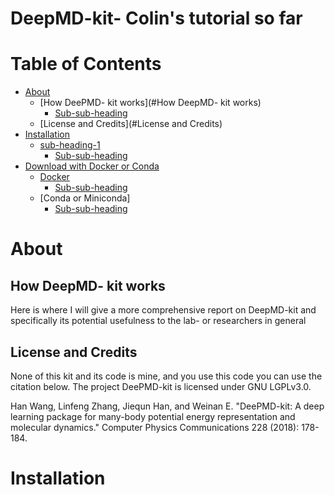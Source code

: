 # DeepMD-kit- Colin's tutorial so far

# Table of Contents
- [About](#About)
  * [How DeePMD- kit works](#How DeepMD- kit works)
    + [Sub-sub-heading](#sub-sub-heading)
  * [License and Credits](#License and Credits)
- [Installation](#Installation)
  * [sub-heading-1](#sub-heading-1)
    + [Sub-sub-heading](#sub-sub-heading-1)
- [Download with Docker or Conda](#heading-2)
  * [Docker](#sub-heading-2)
    + [Sub-sub-heading](#sub-sub-heading-2)
  * [Conda or Miniconda]
    + [Sub-sub-heading](#sub-sub-heading-3)
  
# About

## How DeepMD- kit works

Here is where I will give a more comprehensive report on DeepMD-kit and specifically its potential usefulness to the lab- or researchers in general

## License and Credits
None of this kit and its code is mine, and you use this code you can use the citation below. The project DeePMD-kit is licensed under GNU LGPLv3.0.

Han Wang, Linfeng Zhang, Jiequn Han, and Weinan E. "DeePMD-kit: A deep learning package for many-body potential energy representation and molecular dynamics." Computer Physics Communications 228 (2018): 178-184.


# Installation

